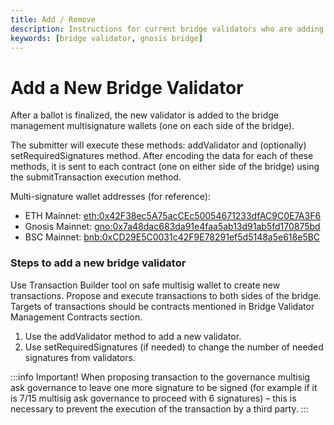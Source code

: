 ```yaml
---
title: Add / Remove
description: Instructions for current bridge validators who are adding an additional validator to the set.
keywords: [bridge validator, gnosis bridge]
---
```


# Add a New Bridge Validator

After a ballot is finalized, the new validator is added to the bridge management multisignature wallets (one on each side of the bridge).

The submitter will execute these methods: addValidator and (optionally) setRequiredSignatures method. After encoding the data for each of these methods, it is sent to each contract (one on either side of the bridge) using the submitTransaction execution method.

Multi-signature wallet addresses (for reference):
- ETH Mainnet: [eth:0x42F38ec5A75acCEc50054671233dfAC9C0E7A3F6](https://etherscan.io/address/0x42F38ec5A75acCEc50054671233dfAC9C0E7A3F6)
- Gnosis Mainnet: [gno:0x7a48dac683da91e4faa5ab13d91ab5fd170875bd](https://gnosisscan.io/address/0x7a48dac683da91e4faa5ab13d91ab5fd170875bd)
- BSC Mainnet: [bnb:0xCD29E5C0031c42F9E78291ef5d5148a5e618e5BC](https://bscscan.com/address/0xCD29E5C0031c42F9E78291ef5d5148a5e618e5BC)

### Steps to add a new bridge validator​
Use Transaction Builder tool on safe multisig wallet to create new transactions. Propose and execute transactions to both sides of the bridge. Targets of transactions should be contracts mentioned in Bridge Validator Management Contracts​ section.

1. Use the addValidator method to add a new validator.
2. Use setRequiredSignatures​ (if needed) to change the number of needed signatures from validators.

:::info Important!
When proposing transaction to the governance multisig ask governance to leave one more signature to be signed (for example if it is 7/15 multisig ask governance to proceed with 6 signatures) – this is necessary to prevent the execution of the transaction by a third party.
:::